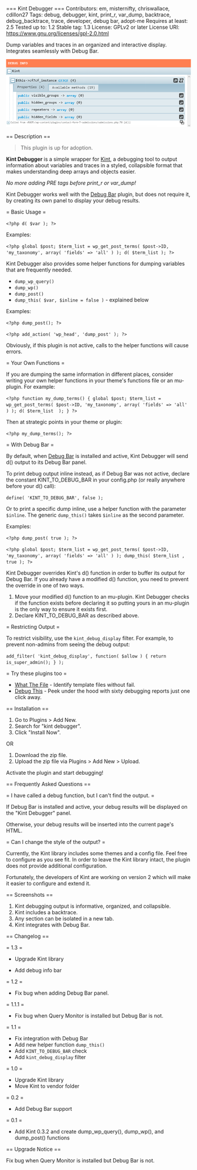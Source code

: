 === Kint Debugger ===
Contributors: em, misternifty, chriswallace, cdillon27
Tags: debug, debugger, kint, print_r, var_dump, backtrace, debug_backtrace, trace, developer, debug bar, adopt-me
Requires at least: 2.5
Tested up to: 1.2
Stable tag: 1.3
License: GPLv2 or later
License URI: https://www.gnu.org/licenses/gpl-2.0.html

Dump variables and traces in an organized and interactive display. Integrates seamlessly with Debug Bar.

![screenshot](https://github.com/erichk4/cp-kint-debugger/blob/master/screenshot.png)

== Description ==

> This plugin is up for adoption.

**Kint Debugger** is a simple wrapper for [Kint](https://github.com/raveren/kint), a debugging tool to output information about variables and traces in a styled, collapsible format that makes understanding deep arrays and objects easier.

*No more adding PRE tags before print_r or var_dump!*

Kint Debugger works well with the [Debug Bar](https://wordpress.org/plugins/debug-bar/) plugin, but does not require it, by creating its own panel to display your debug results.

= Basic Usage =

`<?php d( $var ); ?>`

Examples:

<?php global $post; d( $post ); ?>

`<?php
    global $post;
    $term_list = wp_get_post_terms( $post->ID, 'my_taxonomy', array( 'fields' => 'all' ) );
    d( $term_list );
?>`

Kint Debugger also provides some helper functions for dumping variables that are frequently needed.

* `dump_wp_query()`
* `dump_wp()`
* `dump_post()`
* `dump_this( $var, $inline = false )` - explained below

Examples:

`<?php dump_post(); ?>`

`<?php add_action( 'wp_head', 'dump_post' ); ?>`

Obviously, if this plugin is not active, calls to the helper functions will cause errors.

= Your Own Functions =

If you are dumping the same information in different places, consider writing your own helper functions in your theme's functions file or an mu-plugin. For example:

`<?php
function my_dump_terms() {
     global $post;
     $term_list = wp_get_post_terms( $post->ID, 'my_taxonomy', array( 'fields' => 'all' ) );
     d( $term_list  );
}
?>`

Then at strategic points in your theme or plugin:

`<?php my_dump_terms(); ?>`

= With Debug Bar =

By default, when [Debug Bar](https://wordpress.org/plugins/debug-bar/) is installed and active, Kint Debugger will send d() output to its Debug Bar panel.

To print debug output inline instead, as if Debug Bar was not active, declare the constant KINT_TO_DEBUG_BAR in your config.php (or really anywhere before your d() call):

`define( 'KINT_TO_DEBUG_BAR', false );`

Or to print a specific dump inline, use a helper function with the parameter `$inline`. The generic `dump_this()` takes `$inline` as the second parameter.

Examples:

`<?php dump_post( true ); ?>`

`<?php
    global $post;
    $term_list = wp_get_post_terms( $post->ID, 'my_taxonomy', array( 'fields' => 'all' ) );
    dump_this( $term_list , true );
?>`

Kint Debugger overrides Kint's d() function in order to buffer its output for Debug Bar. If you already have a modified d() function, you need to prevent the override in one of two ways.

1. Move your modified d() function to an mu-plugin. Kint Debugger checks if the function exists before declaring it so putting yours in an mu-plugin is the only way to ensure it exists first.
1. Declare KINT_TO_DEBUG_BAR as described above.

= Restricting Output =

To restrict visibility, use the `kint_debug_display` filter. For example, to prevent non-admins from seeing the debug output:

`add_filter( 'kint_debug_display', function( $allow ) { return is_super_admin(); } );`

= Try these plugins too =

* [What The File](https://wordpress.org/plugins/what-the-file/) - Identify template files without fail.
* [Debug This](https://wordpress.org/plugins/debug-this/) - Peek under the hood with sixty debugging reports just one click away.

== Installation ==

1. Go to Plugins > Add New.
1. Search for "kint debugger".
1. Click "Install Now".

OR

1. Download the zip file.
1. Upload the zip file via Plugins > Add New > Upload.

Activate the plugin and start debugging!

== Frequently Asked Questions ==

= I have called a debug function, but I can't find the output. =

If Debug Bar is installed and active, your debug results will be displayed on the "Kint Debugger" panel.

Otherwise, your debug results will be inserted into the current page's HTML.

= Can I change the style of the output? =

Currently, the Kint library includes some themes and a config file. Feel free to configure as you see fit. In order to leave the Kint library intact, the plugin does not provide additional configuration.

Fortunately, the developers of Kint are working on version 2 which will make it easier to configure and extend it.

== Screenshots ==

1. Kint debugging output is informative, organized, and collapsible.
2. Kint includes a backtrace.
3. Any section can be isolated in a new tab.
4. Kint integrates with Debug Bar.

== Changelog ==

= 1.3 =
* Upgrade Kint library
+ Add debug info bar

= 1.2 =
* Fix bug when adding Debug Bar panel.

= 1.1.1 =
* Fix bug when Query Monitor is installed but Debug Bar is not.

= 1.1 =
* Fix integration with Debug Bar
* Add new helper function `dump_this()`
* Add `KINT_TO_DEBUG_BAR` check
* Add `kint_debug_display` filter

= 1.0 =
* Upgrade Kint library
* Move Kint to vendor folder

= 0.2 =
* Add Debug Bar support

= 0.1 =
* Add Kint 0.3.2 and create dump_wp_query(), dump_wp(), and dump_post() functions

== Upgrade Notice ==

Fix bug when Query Monitor is installed but Debug Bar is not.
